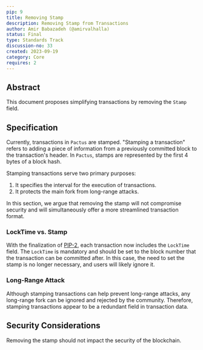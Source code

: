 ```yaml
---
pip: 9
title: Removing Stamp
description: Removing Stamp from Transactions
author: Amir Babazadeh (@amirvalhalla)
status: Final
type: Standards Track
discussion-no: 33
created: 2023-09-19
category: Core
requires: 2
---
```


## Abstract

This document proposes simplifying transactions by removing the `Stamp` field.

## Specification

Currently, transactions in `Pactus` are stamped.
"Stamping a transaction" refers to adding a piece of information from a previously
committed block to the transaction's header.
In `Pactus`, stamps are represented by the first 4 bytes of a block hash.

Stamping transactions serve two primary purposes:

1. It specifies the interval for the execution of transactions.
2. It protects the main fork from long-range attacks.

In this section, we argue that removing the stamp will not compromise security and
will simultaneously offer a more streamlined transaction format.

### LockTime vs. Stamp

With the finalization of [PIP-2](https://pips.pactus.org/PIPs/pip-2), each transaction now includes the `LockTime` field.
The `LockTime` is mandatory and should be set to the block number that the transaction can be committed after.
In this case, the need to set the stamp is no longer necessary, and users will likely ignore it.

### Long-Range Attack

Although stamping transactions can help prevent long-range attacks,
any long-range fork can be ignored and rejected by the community.
Therefore, stamping transactions appear to be a redundant field in transaction data.

## Security Considerations

Removing the stamp should not impact the security of the blockchain.
